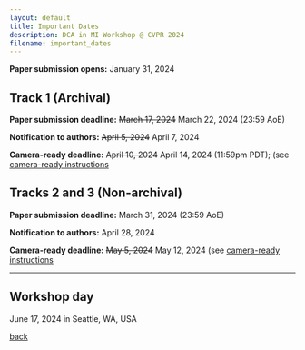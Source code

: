 ```yaml
---
layout: default
title: Important Dates
description: DCA in MI Workshop @ CVPR 2024
filename: important_dates
---
```


**Paper submission opens:** January 31, 2024

## Track 1 (Archival)

**Paper submission deadline:** <s>March 17, 2024</s>  March 22, 2024 (23:59 AoE)

**Notification to authors:** <s>April 5, 2024</s>  April 7, 2024

**Camera-ready deadline:** <s>April 10, 2024</s>  April 14, 2024 (11:59pm PDT); (see [camera-ready instructions](call_for_paper.html#camera-ready-instructions)

## Tracks 2 and 3 (Non-archival)

**Paper submission deadline:** March 31, 2024 (23:59 AoE)

**Notification to authors:** April 28, 2024

**Camera-ready deadline:** <s>May 5, 2024</s> May 12, 2024 (see [camera-ready instructions](call_for_paper.html#camera-ready-instructions)

---

## Workshop day

June 17, 2024 in Seattle, WA, USA


[back](./)
